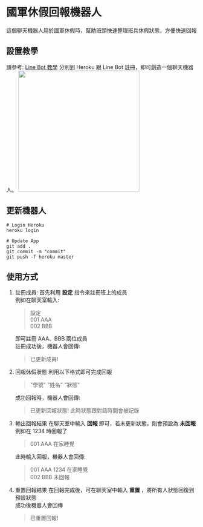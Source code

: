 # 國軍休假回報機器人
這個聊天機器人用於國軍休假時，幫助班頭快速整理班兵休假狀態，方便快速回報

## 設置教學
請參考: [Line Bot 教學](https://github.com/yaoandy107/line-bot-tutorial?tab=readme-ov-file)
分別到 Heroku 跟 Line Bot 註冊，即可創造一個聊天機器人。
<img src="https://github.com/cwLin1/holiday-report-line-bot/assets/61427980/d3eb3b2c-f4bc-43b1-b328-8085717ec0e1" width="320">

## 更新機器人
```
# Login Heroku
heroku login

# Update App
git add .
git commit -m "commit"
git push -f heroku master
```

## 使用方式
1. 註冊成員:
   首先利用 **設定** 指令來註冊班上的成員  
   例如在聊天室輸入:
   > 設定  
   > 001 AAA  
   > 002 BBB
   
   即可註冊 AAA、BBB 兩位成員  
   註冊成功後，機器人會回傳:
   > 已更新成員!

2. 回報休假狀態
   利用以下格式即可完成回報  
   > "學號" "姓名" "狀態"
   
   成功回報時，機器人會回傳:  
   > 已更新回報狀態!
   此時狀態跟對話時間會被記錄

4. 輸出回報結果
   在聊天室中輸入 **回報** 即可，若未更新狀態，則會預設為 **未回報**  
   例如在 1234 時回報了
   > 001 AAA 在家睡覺
   
   此時輸入回報，機器人會回傳:  
   > 001 AAA 1234 在家睡覺  
   > 002 BBB 未回報

6. 重置回報結果
   在回報完成後，可在聊天室中輸入 **重置** ，將所有人狀態回復到預設狀態  
   成功後機器人會回傳
   > 已重置回報!
   
